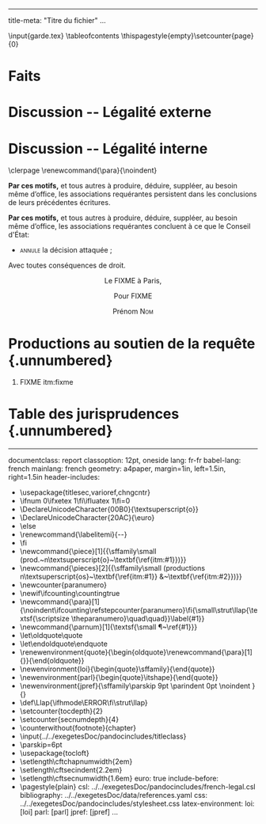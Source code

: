 <!-- AIDE pour les PADS : <https://pad.exegetes.eu.org/group.html/5/pad.html/g.9PizVXtKx3X5Vpe3$Aide-Pad-Pandoc-markdown>
       Aide pour écrire en Markdown (gras, titre, citation, etc.): http://commonmark.org/help/ 
       Manuel d'utilisation : http://pandoc.org/MANUAL.html#pandocs-markdown
       Test en ligne : http://pandoc.org/try/ 
       Pour faire un commentaire : ne pas utiliser le signe "%" mais utiliser le style HTML tel qu'ici 

Wiki : https://exegetes.eu.org/amateurs/doku.php?id=FIXME
PDF : https://nuage.exegetes.eu.org/remote.php/webdav/Commun/outils/FIXME
-->

---
title-meta: "Titre du fichier"
...

<!-- Page de garde LaTeX : https://pad.exegetes.eu.org/group.html/FIXME --> \input{garde.tex}

<!-- Table des matières --> \tableofcontents \thispagestyle{empty}\setcounter{page}{0}


# Faits

# Discussion -- Légalité externe

# Discussion -- Légalité interne




<!-- Dispositif --> \clerpage \renewcommand{\para}{\noindent}

<vfill>

**Par ces motifs,** et tous autres à produire, déduire, suppléer, au besoin même d’office, les associations requérantes persistent dans les conclusions de leurs précédentes écritures.

**Par ces motifs,** et tous autres à produire, déduire, suppléer, au besoin même d’office, les associations requérantes concluent à ce que le Conseil d'État:
    
 - <span style="font-variant:small-caps">annule</span> la décision attaquée ;

<bigskip>

Avec toutes conséquences de droit.

<vfill>

<center>Le FIXME à Paris,

Pour FIXME

Prénom <span style="font-variant:small-caps">Nom</span>
</center>

<vfill><vfill>




# Productions au soutien de la requête  {.unnumbered}

1. FIXME <label>itm:fixme</label>



<!-- JP -->

# Table des jurisprudences {.unnumbered}

<div id="refs" class="jpref"></div>


---
documentclass: report
classoption: 12pt, oneside
lang: fr-fr
babel-lang: french
mainlang: french
geometry: a4paper, margin=1in, left=1.5in, right=1.5in
header-includes:
  - \usepackage{titlesec,varioref,chngcntr}
  - \ifnum 0\ifxetex 1\fi\ifluatex 1\fi=0 
  - \DeclareUnicodeCharacter{00B0}{\textsuperscript{o}}
  - \DeclareUnicodeCharacter{20AC}{\euro}
  - \else 
  - \renewcommand{\labelitemi}{--}
  - \fi
  - \newcommand{\piece}[1]{{\sffamily\small (prod.~n\textsuperscript{o}~\textbf{\ref{itm:#1}})}}
  - \newcommand{\pieces}[2]{{\sffamily\small (productions n\textsuperscript{os}~\textbf{\ref{itm:#1}} \&~\textbf{\ref{itm:#2}})}}
  - \newcounter{paranumero}
  - \newif\ifcounting\countingtrue
  - \newcommand{\para}[1]{\noindent\ifcounting\refstepcounter{paranumero}\fi{\small\strut\llap{\textsf{\scriptsize \theparanumero}\quad\quad}}\label{#1}}
  - \newcommand{\parnum}[1]{\textsf{\small ¶~\ref{#1}}}
  - \let\oldquote\quote
  - \let\endoldquote\endquote
  - \renewenvironment{quote}{\begin{oldquote}\renewcommand{\para}[1]{}}{\end{oldquote}}
  - \newenvironment{loi}{\begin{quote}\sffamily}{\end{quote}}
  - \newenvironment{parl}{\begin{quote}\itshape}{\end{quote}}
  - \newenvironment{jpref}{\sffamily\parskip 9pt \parindent 0pt \noindent }{}
  - \def\Llap{\ifhmode\ERROR\fi\strut\llap}
  - \setcounter{tocdepth}{2}
  - \setcounter{secnumdepth}{4}
  - \counterwithout{footnote}{chapter}
  - \input{../../exegetesDoc/pandocincludes/titleclass}
  - \parskip=6pt
  - \usepackage{tocloft}
  - \setlength\cftchapnumwidth{2em}
  - \setlength\cftsecindent{2.2em}
  - \setlength\cftsecnumwidth{1.6em}
euro: true
include-before:
  - \pagestyle{plain}
csl: ../../exegetesDoc/pandocincludes/french-legal.csl
bibliography: ../../exegetesDoc/data/references.yaml
css: ../../exegetesDoc/pandocincludes/stylesheet.css
latex-environment:
  loi: [loi]
  parl: [parl]
  jpref: [jpref]
...




